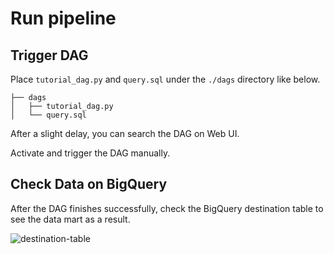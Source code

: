 # Run pipeline

## Trigger DAG 
Place `tutorial_dag.py` and `query.sql` under the `./dags` directory like below. 
```tree
├── dags
│   ├── tutorial_dag.py
│   └── query.sql
```
After a slight delay, you can search the DAG on Web UI. 

Activate and trigger the DAG manually. 

## Check Data on BigQuery

After the DAG finishes successfully, check the BigQuery destination table to see the data mart as a result.

![destination-table](/airflow-with-bigquery-guide/img/destination-table.png)
